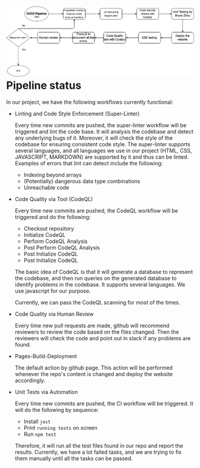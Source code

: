 # ![phase1.drawio](phase1.drawio.png)Pipeline status

In our project, we have the following workflows currently functional:

* Linting and Code Style Enforcement (Super-Linter)

  Every time new commits are pushed, the super-linter workflow will be triggered and lint the code base. It will analysis the codebase and detect any underlying bugs of it. Moreover, it will check the style of the codebase for ensuring consistent code style. The super-linter supports several languages, and all languages we use in our project (HTML, CSS, JAVASCRIPT, MARKDOWN) are supported by it and thus can be linted. Examples of errors that lint can detect include the following:

  - Indexing beyond arrays
  - (Potentially) dangerous data type combinations
  - Unreachable code

* Code Quality via Tool (CodeQL)

  Every time new commits are pushed, the CodeQL workflow will be triggered and do the following:

  * Checkout repository
  * Initialize CodeQL
  * Perform CodeQL Analysis
  * Post Perform CodeQL Analysis
  * Post Initialize CodeQL
  * Post Initialize CodeQL

  The basic idea of CodeQL is that it will generate a database to represent the codebase, and then run queries on the generated database to identify problems in the codebase. It supports several languages. We use javascript for our purpose.

  Currently, we can pass the CodeQL scanning for most of the times.

* Code Quality via Human Review

  Every time new pull requests are made, github will recommend reviewers to review the code based on the files changed. Then the reviewers will check the code and point out in slack if any problems are found.
  
* Pages-Build-Deployment

  The default action by github page. This action will be performed whenever the repo's content is changed and deploy the website accordingly.

* Unit Tests via Automation

  Every time new commits are pushed, the CI workflow will be triggered. It will do the following by sequence:
  
  * Install ```jest```
  * Print ```running tests``` on screen
  * Run ```npm test```
  
  Therefore, it will run all the test files found in our repo and report the results. Currently, we have a lot failed tasks, and we are trying to fix them manually until all the tasks can be passed.
  
  